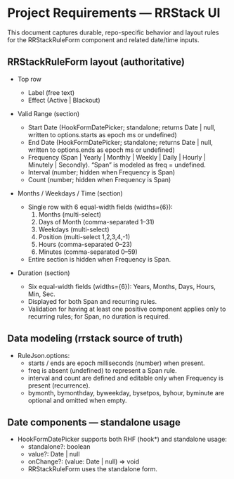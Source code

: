 # Project Requirements — RRStack UI

This document captures durable, repo-specific behavior and layout rules
for the RRStackRuleForm component and related date/time inputs.

## RRStackRuleForm layout (authoritative)

- Top row
  - Label (free text)
  - Effect (Active | Blackout)

- Valid Range (section)
  - Start Date (HookFormDatePicker; standalone; returns Date | null,
    written to options.starts as epoch ms or undefined)
  - End Date (HookFormDatePicker; standalone; returns Date | null,
    written to options.ends as epoch ms or undefined)
  - Frequency (Span | Yearly | Monthly | Weekly | Daily | Hourly |
    Minutely | Secondly). “Span” is modeled as freq = undefined.
  - Interval (number; hidden when Frequency is Span)
  - Count (number; hidden when Frequency is Span)

- Months / Weekdays / Time (section)
  - Single row with 6 equal-width fields (widths={6}):
    1) Months (multi-select)
    2) Days of Month (comma-separated 1–31)
    3) Weekdays (multi-select)
    4) Position (multi-select 1,2,3,4,-1)
    5) Hours (comma-separated 0–23)
    6) Minutes (comma-separated 0–59)
  - Entire section is hidden when Frequency is Span.

- Duration (section)
  - Six equal-width fields (widths={6}): Years, Months, Days, Hours,
    Min, Sec.
  - Displayed for both Span and recurring rules.
  - Validation for having at least one positive component applies only
    to recurring rules; for Span, no duration is required.

## Data modeling (rrstack source of truth)

- RuleJson.options:
  - starts / ends are epoch milliseconds (number) when present.
  - freq is absent (undefined) to represent a Span rule.
  - interval and count are defined and editable only when Frequency is
    present (recurrence).
  - bymonth, bymonthday, byweekday, bysetpos, byhour, byminute are
    optional and omitted when empty.

## Date components — standalone usage

- HookFormDatePicker supports both RHF (hook*) and standalone usage:
  - standalone?: boolean
  - value?: Date | null
  - onChange?: (value: Date | null) => void
  - RRStackRuleForm uses the standalone form.

